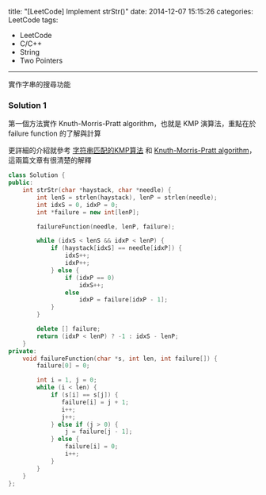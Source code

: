 title: "[LeetCode] Implement strStr()"
date: 2014-12-07 15:15:26
categories: LeetCode
tags:
- LeetCode
- C/C++
- String
- Two Pointers
---
實作字串的搜尋功能

<!-- more -->

### Solution 1

第一個方法實作 Knuth-Morris-Pratt algorithm，也就是 KMP 演算法，重點在於 failure function 的了解與計算

更詳細的介紹就參考 [字符串匹配的KMP算法](http://www.ruanyifeng.com/blog/2013/05/Knuth%E2%80%93Morris%E2%80%93Pratt_algorithm.html) 和 [Knuth-Morris-Pratt algorithm](http://www-igm.univ-mlv.fr/~lecroq/string/node8.html#SECTION0080)，這兩篇文章有很清楚的解釋

``` c++
class Solution {
public:
    int strStr(char *haystack, char *needle) {
        int lenS = strlen(haystack), lenP = strlen(needle);
        int idxS = 0, idxP = 0;
        int *failure = new int[lenP];

        failureFunction(needle, lenP, failure);

        while (idxS < lenS && idxP < lenP) {
            if (haystack[idxS] == needle[idxP]) {
                idxS++;
                idxP++;
            } else {
                if (idxP == 0)
                    idxS++;
                else
                    idxP = failure[idxP - 1];
            }
        }

        delete [] failure;
        return (idxP < lenP) ? -1 : idxS - lenP;
    }
private:
    void failureFunction(char *s, int len, int failure[]) {
        failure[0] = 0;

        int i = 1, j = 0;
        while (i < len) {
            if (s[i] == s[j]) {
               failure[i] = j + 1;
               i++;
               j++;
            } else if (j > 0) {
                j = failure[j - 1];
            } else {
                failure[i] = 0;
                i++;
            }
        }
    }
};
```
